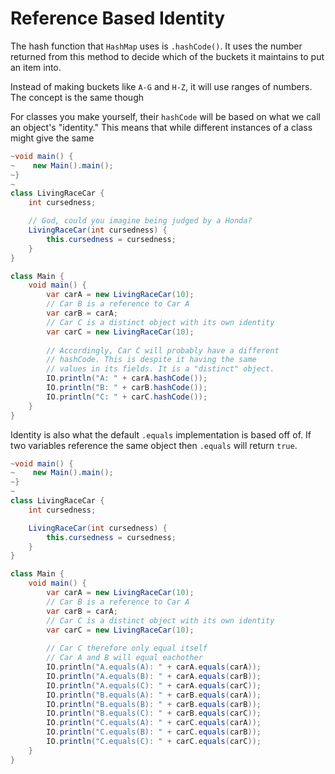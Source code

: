 # Reference Based Identity

The hash function that `HashMap` uses is `.hashCode()`. It uses the number
returned from this method to decide which of the buckets it maintains
to put an item into.

Instead of making buckets like `A-G` and `H-Z`, it will use ranges of numbers. The concept is the
same though

For classes you make yourself, their `hashCode` will be based on what we call an object's
"identity." This means that while different instances of a class might give the same 


```java
~void main() {
~    new Main().main();    
~}
~
class LivingRaceCar {
    int cursedness;

    // God, could you imagine being judged by a Honda?
    LivingRaceCar(int cursedness) {
        this.cursedness = cursedness;
    }
}

class Main {
    void main() {
        var carA = new LivingRaceCar(10);
        // Car B is a reference to Car A
        var carB = carA;
        // Car C is a distinct object with its own identity
        var carC = new LivingRaceCar(10);
        
        // Accordingly, Car C will probably have a different
        // hashCode. This is despite it having the same
        // values in its fields. It is a "distinct" object.
        IO.println("A: " + carA.hashCode());
        IO.println("B: " + carB.hashCode());
        IO.println("C: " + carC.hashCode());
    }
}
```

Identity is also what the default `.equals` implementation is based off of. 
If two variables reference the same object then `.equals` will return `true`.

```java
~void main() {
~    new Main().main();    
~}
~
class LivingRaceCar {
    int cursedness;

    LivingRaceCar(int cursedness) {
        this.cursedness = cursedness;
    }
}

class Main {
    void main() {
        var carA = new LivingRaceCar(10);
        // Car B is a reference to Car A
        var carB = carA;
        // Car C is a distinct object with its own identity
        var carC = new LivingRaceCar(10);
        
        // Car C therefore only equal itself
        // Car A and B will equal eachother
        IO.println("A.equals(A): " + carA.equals(carA));
        IO.println("A.equals(B): " + carA.equals(carB));
        IO.println("A.equals(C): " + carA.equals(carC));
        IO.println("B.equals(A): " + carB.equals(carA));
        IO.println("B.equals(B): " + carB.equals(carB));
        IO.println("B.equals(C): " + carB.equals(carC));
        IO.println("C.equals(A): " + carC.equals(carA));
        IO.println("C.equals(B): " + carC.equals(carB));
        IO.println("C.equals(C): " + carC.equals(carC));
    }
}
```